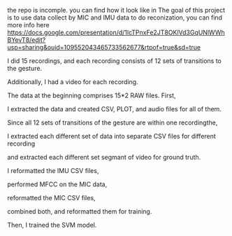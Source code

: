 the repo is incomple. you can find how it look like in 
The goal of this project is to use data collect by MIC and IMU data to do reconization, you can find more info here
https://docs.google.com/presentation/d/1lcTPnxFe2JT8OKlVd3GqUNlWWhBYevT8/edit?usp=sharing&ouid=109552043465733562677&rtpof=true&sd=true

I did 15 recordings, and each recording consists of 12 sets of transitions to the gesture. 

Additionally, I had a video for each recording. 

The data at the beginning comprises 15*2 RAW files. First, 

I extracted the data and created CSV, PLOT, and audio files for all of them. 

Since all 12 sets of transitions of the gesture are within one recordingthe, 

I extracted each different set of data into separate CSV files for different recording 

and extracted each different set segmant of video for ground truth. 

I reformatted the IMU CSV files, 

performed MFCC on the MIC data, 


reformatted the MIC CSV files, 

combined both, and reformatted them for training. 

Then, I trained the SVM model.
